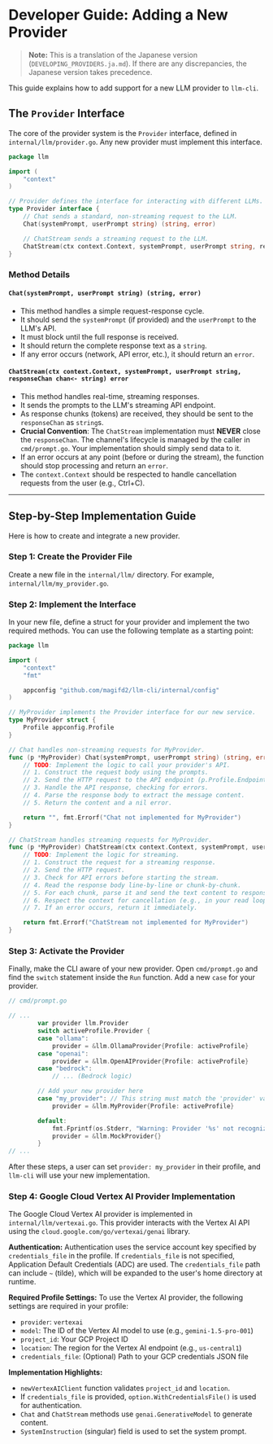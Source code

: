 # Developer Guide: Adding a New Provider

> **Note:** This is a translation of the Japanese version (`DEVELOPING_PROVIDERS.ja.md`). If there are any discrepancies, the Japanese version takes precedence.

This guide explains how to add support for a new LLM provider to `llm-cli`.

## The `Provider` Interface

The core of the provider system is the `Provider` interface, defined in `internal/llm/provider.go`. Any new provider must implement this interface.

```go
package llm

import (
	"context"
)

// Provider defines the interface for interacting with different LLMs.
type Provider interface {
	// Chat sends a standard, non-streaming request to the LLM.
	Chat(systemPrompt, userPrompt string) (string, error)

	// ChatStream sends a streaming request to the LLM.
	ChatStream(ctx context.Context, systemPrompt, userPrompt string, responseChan chan<- string) error
}
```

### Method Details

#### `Chat(systemPrompt, userPrompt string) (string, error)`

*   This method handles a simple request-response cycle.
*   It should send the `systemPrompt` (if provided) and the `userPrompt` to the LLM's API.
*   It must block until the full response is received.
*   It should return the complete response text as a `string`.
*   If any error occurs (network, API error, etc.), it should return an `error`.

#### `ChatStream(ctx context.Context, systemPrompt, userPrompt string, responseChan chan<- string) error`

*   This method handles real-time, streaming responses.
*   It sends the prompts to the LLM's streaming API endpoint.
*   As response chunks (tokens) are received, they should be sent to the `responseChan` as `string`s.
*   **Crucial Convention**: The `ChatStream` implementation must **NEVER** close the `responseChan`. The channel's lifecycle is managed by the caller in `cmd/prompt.go`. Your implementation should simply send data to it.
*   If an error occurs at any point (before or during the stream), the function should stop processing and return an `error`.
*   The `context.Context` should be respected to handle cancellation requests from the user (e.g., Ctrl+C).

---

## Step-by-Step Implementation Guide

Here is how to create and integrate a new provider.

### Step 1: Create the Provider File

Create a new file in the `internal/llm/` directory. For example, `internal/llm/my_provider.go`.

### Step 2: Implement the Interface

In your new file, define a struct for your provider and implement the two required methods. You can use the following template as a starting point:

```go
package llm

import (
	"context"
	"fmt"

	appconfig "github.com/magifd2/llm-cli/internal/config"
)

// MyProvider implements the Provider interface for our new service.
type MyProvider struct {
	Profile appconfig.Profile
}

// Chat handles non-streaming requests for MyProvider.
func (p *MyProvider) Chat(systemPrompt, userPrompt string) (string, error) {
	// TODO: Implement the logic to call your provider's API.
	// 1. Construct the request body using the prompts.
	// 2. Send the HTTP request to the API endpoint (p.Profile.Endpoint).
	// 3. Handle the API response, checking for errors.
	// 4. Parse the response body to extract the message content.
	// 5. Return the content and a nil error.

	return "", fmt.Errorf("Chat not implemented for MyProvider")
}

// ChatStream handles streaming requests for MyProvider.
func (p *MyProvider) ChatStream(ctx context.Context, systemPrompt, userPrompt string, responseChan chan<- string) error {
	// TODO: Implement the logic for streaming.
	// 1. Construct the request for a streaming response.
	// 2. Send the HTTP request.
	// 3. Check for API errors before starting the stream.
	// 4. Read the response body line-by-line or chunk-by-chunk.
	// 5. For each chunk, parse it and send the text content to responseChan.
	// 6. Respect the context for cancellation (e.g., in your read loop).
	// 7. If an error occurs, return it immediately.

	return fmt.Errorf("ChatStream not implemented for MyProvider")
}

```

### Step 3: Activate the Provider

Finally, make the CLI aware of your new provider. Open `cmd/prompt.go` and find the `switch` statement inside the `Run` function. Add a new `case` for your provider.

```go
// cmd/prompt.go

// ...
        var provider llm.Provider
        switch activeProfile.Provider {
        case "ollama":
            provider = &llm.OllamaProvider{Profile: activeProfile}
        case "openai":
            provider = &llm.OpenAIProvider{Profile: activeProfile}
        case "bedrock":
            // ... (Bedrock logic)

        // Add your new provider here
        case "my_provider": // This string must match the 'provider' value in the config
            provider = &llm.MyProvider{Profile: activeProfile}

        default:
            fmt.Fprintf(os.Stderr, "Warning: Provider '%s' not recognized...\n", activeProfile.Provider)
            provider = &llm.MockProvider{}
        }
// ...
```

After these steps, a user can set `provider: my_provider` in their profile, and `llm-cli` will use your new implementation.

### Step 4: Google Cloud Vertex AI Provider Implementation

The Google Cloud Vertex AI provider is implemented in `internal/llm/vertexai.go`. This provider interacts with the Vertex AI API using the `cloud.google.com/go/vertexai/genai` library.

**Authentication:**
Authentication uses the service account key specified by `credentials_file` in the profile. If `credentials_file` is not specified, Application Default Credentials (ADC) are used. The `credentials_file` path can include `~` (tilde), which will be expanded to the user's home directory at runtime.

**Required Profile Settings:**
To use the Vertex AI provider, the following settings are required in your profile:

*   `provider`: `vertexai`
*   `model`: The ID of the Vertex AI model to use (e.g., `gemini-1.5-pro-001`)
*   `project_id`: Your GCP Project ID
*   `location`: The region for the Vertex AI endpoint (e.g., `us-central1`)
*   `credentials_file`: (Optional) Path to your GCP credentials JSON file

**Implementation Highlights:**
*   `newVertexAIClient` function validates `project_id` and `location`.
*   If `credentials_file` is provided, `option.WithCredentialsFile()` is used for authentication.
*   `Chat` and `ChatStream` methods use `genai.GenerativeModel` to generate content.
*   `SystemInstruction` (singular) field is used to set the system prompt.

```
